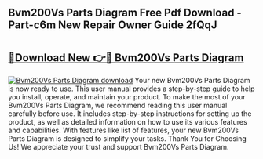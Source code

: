 ## Bvm200Vs Parts Diagram Free Pdf Download - Part-c6m New Repair Owner Guide 2fQqJ

# <h2><a href="http://dfivbyd.blite.top/?on=Bvm200Vs+Parts+Diagram">🔗Download New 👉🔴 Bvm200Vs Parts Diagram</a></h2>

[![Bvm200Vs Parts Diagram download](https://i.imgur.com/lujVjoI.png)](http://dfivbyd.blite.top/?on=Bvm200Vs+Parts+Diagram)
Your new Bvm200Vs Parts Diagram is now ready to use. This user manual provides a step-by-step guide to help you install, operate, and maintain your product. To make the most of your Bvm200Vs Parts Diagram, we recommend reading this user manual carefully before use. It includes step-by-step instructions for setting up the product, as well as detailed information on how to use its various features and capabilities. With features like list of features, your new Bvm200Vs Parts Diagram is designed to simplify your tasks. Thank You for Choosing Us! We appreciate your trust and support Bvm200Vs Parts Diagram.
